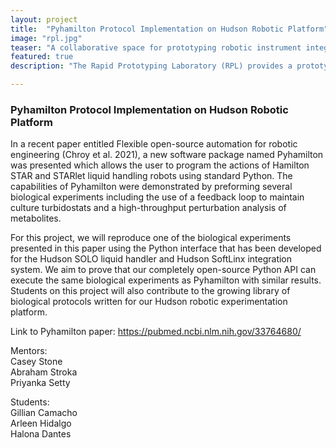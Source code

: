 ```yaml
---
layout: project
title:  "Pyhamilton Protocol Implementation on Hudson Robotic Platform"
image: "rpl.jpg"  
teaser: "A collaborative space for prototyping robotic instrument integrations before deployment into production."
featured: true
description: "The Rapid Prototyping Laboratory (RPL) provides a prototyping space for Argonne's Autonomous Discovery effort and serves as a hub for students and cross-lab collaboration." 

---
```


### Pyhamilton Protocol Implementation on Hudson Robotic Platform

In a recent paper entitled Flexible open-source automation for robotic engineering (Chroy et al. 2021), a new software package named Pyhamilton was presented which allows the user to program the actions of Hamilton STAR and STARlet liquid handling robots using standard Python. The capabilities of Pyhamilton were demonstrated by preforming several biological experiments including the use of a feedback loop to maintain culture turbidostats and a high-throughput perturbation analysis of metabolites.

For this project, we will reproduce one of the biological experiments presented in this paper using the Python interface that has been developed for the Hudson SOLO liquid handler and Hudson SoftLinx integration system. We aim to prove that our completely open-source Python API can execute the same biological experiments as Pyhamilton with similar results. Students on this project will also contribute to the growing library of biological protocols written for our Hudson robotic experimentation platform.

Link to Pyhamilton paper:
<https://pubmed.ncbi.nlm.nih.gov/33764680/>

Mentors:
</br>Casey Stone
</br>Abraham Stroka
</br>Priyanka Setty

Students:
</br>Gillian Camacho
</br>Arleen Hidalgo
</br>Halona Dantes
